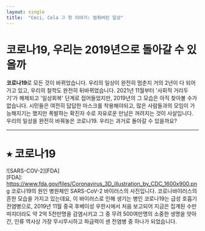 ```yaml
---
layout: single
title:  "Ceci, Cela 그 첫 이야기: 멈춰버린 일상"
---
```


# 코로나19, 우리는 2019년으로 돌아갈 수 있을까

**코로나19**로 모든 것이 바뀌었습니다. 우리의 일상이 완전히 멈춘지 거의 2년이 다 되어가고 있고, 우리의 철학도 완전히 뒤바뀌었습니다. 2021년 11월부터 '사회적 거리두기'가 해제되고 '일상회복' 단계로 접어들었지만, 2019년의 그 모습은 아직 찾아볼 수가 없습니다. 시민들은 여전히 답답한 마스크를 착용해야되고, 많은 사람들과의 모임이 가능해지기는 했지만 폭발하는 확진자 수로 자유로운 만남은 꺼려지는 것이 사살입니다. 우리의 일상을 완전히 바꿔놓은 코로나19. 우리는 과거로 돌아갈 수 있을까요? 

---
# ⭑ 코로나19
![SARS-COV-2][FDA]
<br>[FDA]: https://www.fda.gov/files/Coronavirus_3D_illustration_by_CDC_1600x900.png
코로나19의 원인 병원체인 SARS-CoV-2 바이러스의 사진입니다. 코로나바이러스의 흔한 모습을 가지고 있는데요, 이 바이러스로 인해 생기는 병인 코로나19는 급성 호흡기 전염병으로, 2019년 11월 중국 후베이성 우한시에서 처음 보고되어 지금은 집계된 수만 따지더라도 약 2억 5천만명을 감염시키고 그 중 무려 500여만명의 소중한 생명을 앗아간, 인류 역사상 가장 무시무시하고 파급력이 센 전염병 중 하나가 되었습니다. 
